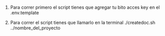 1. Para correr primero el script tienes que agregar tu bito acces key en el .env.template

2. Para correr el script tienes que llamarlo en la terminal ./createdoc.sh ../nombre_del_proyecto 
